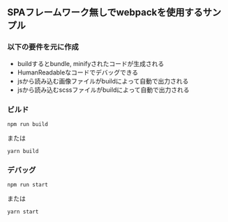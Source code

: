## SPAフレームワーク無しでwebpackを使用するサンプル

### 以下の要件を元に作成

- buildするとbundle, minifyされたコードが生成される
- HumanReadableなコードでデバッグできる
- jsから読み込む画像ファイルがbuildによって自動で出力される
- jsから読み込むscssファイルがbuildによって自動で出力される


### ビルド

```
npm run build
```
または
```
yarn build
```

### デバッグ

```
npm run start
```
または
```
yarn start
```
